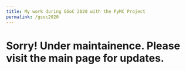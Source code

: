 ```yaml
---
title: My work during GSoC 2020 with the PyMC Project
permalink: /gsoc2020
---
```


<h1>Sorry! Under maintainence. Please visit the main page for updates.</h1>
